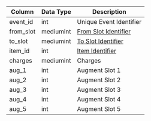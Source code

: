 | Column    | Data Type | Description                                                                                  |
| --------- | --------- | -------------------------------------------------------------------------------------------- |
| event_id  | int       | Unique Event Identifier                                                                      |
| from_slot | mediumint | [From Slot Identifier](https://eqemu.gitbook.io/server/categories/inventory/inventory-slots) |
| to_slot   | mediumint | [To Slot Identifier](https://eqemu.gitbook.io/server/categories/inventory/inventory-slots)   |
| item_id   | int       | [Item Identifier](items.md)                                                                  |
| charges   | mediumint | Charges                                                                                      |
| aug_1     | int       | Augment Slot 1                                                                               |
| aug_2     | int       | Augment Slot 2                                                                               |
| aug_3     | int       | Augment Slot 3                                                                               |
| aug_4     | int       | Augment Slot 4                                                                               |
| aug_5     | int       | Augment Slot 5                                                                               |